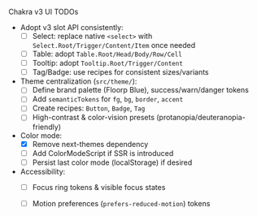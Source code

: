 Chakra v3 UI TODOs

- Adopt v3 slot API consistently:
  - [ ] Select: replace native `<select>` with `Select.Root/Trigger/Content/Item` once needed
  - [ ] Table: adopt `Table.Root/Head/Body/Row/Cell`
  - [ ] Tooltip: adopt `Tooltip.Root/Trigger/Content`
  - [ ] Tag/Badge: use recipes for consistent sizes/variants
- Theme centralization (`src/theme/`):
  - [ ] Define brand palette (Floorp Blue), success/warn/danger tokens
  - [ ] Add `semanticTokens` for `fg`, `bg`, `border`, `accent`
  - [ ] Create recipes: `Button`, `Badge`, `Tag`
  - [ ] High-contrast & color-vision presets (protanopia/deuteranopia-friendly)
- Color mode:
  - [x] Remove next-themes dependency
  - [ ] Add ColorModeScript if SSR is introduced
  - [ ] Persist last color mode (localStorage) if desired
- Accessibility:
  - [ ] Focus ring tokens & visible focus states
  - [ ] Motion preferences (`prefers-reduced-motion`) tokens

